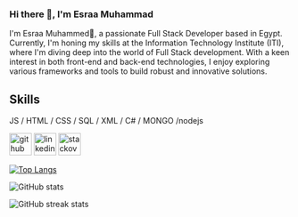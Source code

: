 ### Hi there 👋, I'm Esraa Muhammad

I'm Esraa Muhammed👋, a passionate Full Stack Developer based in Egypt. Currently, I'm honing my skills at the Information Technology Institute (ITI), where I'm diving deep into the world of Full Stack development. With a keen interest in both front-end and back-end technologies, I enjoy exploring various frameworks and tools to build robust and innovative solutions.

## Skills
JS / HTML / CSS / SQL / XML / C# / MONGO /nodejs



[<img src='https://cdn.jsdelivr.net/npm/simple-icons@3.0.1/icons/github.svg' alt='github' height='40'>](https://github.com/esraashabana)  [<img src='https://cdn.jsdelivr.net/npm/simple-icons@3.0.1/icons/linkedin.svg' alt='linkedin' height='40'>](https://www.linkedin.com/in/https://www.linkedin.com/in/esraa-shabana//)  [<img src='https://cdn.jsdelivr.net/npm/simple-icons@3.0.1/icons/stackoverflow.svg' alt='stackoverflow' height='40'>](https://stackoverflow.com/users/https://stackoverflow.com/users/23559933/esraamuh)  

[![Top Langs](https://github-readme-stats.vercel.app/api/top-langs/?username=esraashabana)](https://github.com/anuraghazra/github-readme-stats)

![GitHub stats](https://github-readme-stats.vercel.app/api?username=esraashabana&show_icons=true&count_private=true)  

![GitHub streak stats](https://streak-stats.demolab.com/?user=esraashabana)  


